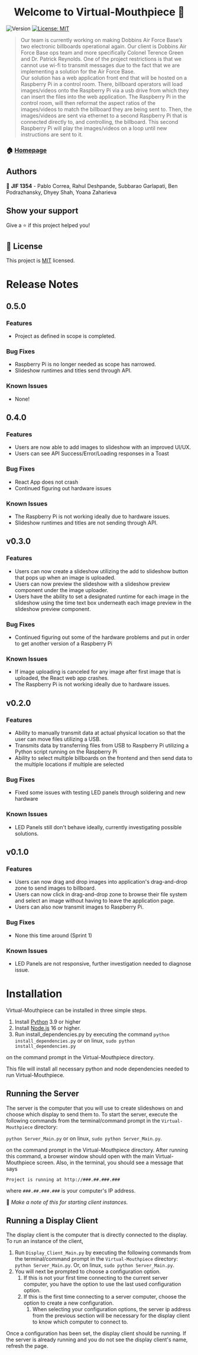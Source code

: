 <h1 align="center">Welcome to Virtual-Mouthpiece 👋</h1>
<p>
  <img alt="Version" src="https://img.shields.io/badge/version-0.1.0-blue.svg?cacheSeconds=2592000" />
  <a href="https://spdx.org/licenses/MIT.html" target="_blank">
    <img alt="License: MIT" src="https://img.shields.io/badge/License-MIT-yellow.svg" />
  </a>
</p>

> Our team is currently working on making Dobbins Air Force Base’s two electronic billboards operational again. Our client is Dobbins Air Force Base ops team and more specifically Colonel Terence Green and Dr. Patrick Reynolds. One of the project restrictions is that we cannot use wi-fi to transmit messages due to the fact that we are implementing a solution for the Air Force Base.  
Our solution has a web application front end that will be hosted on a Raspberry Pi in a control room. There, billboard operators will load images/videos onto the Raspberry Pi via a usb drive from which they can insert the files into the web application. The Raspberry Pi in the control room, will then reformat the aspect ratios of the images/videos to match the billboard they are being sent to. Then, the images/videos are sent via ethernet to a second Raspberry Pi that is connected directly to, and controlling, the billboard. This second Raspberry Pi will play the images/videos on a loop until new instructions are sent to it.

### 🏠 [Homepage](https://github.com/BPod123/Virtual-Mouthpiece)

## Authors

👤 **JIF 1354** - Pablo Correa, Rahul Deshpande, Subbarao Garlapati, Ben Podrazhansky, Dhyey Shah, Yoana Zaharieva

## Show your support

Give a ⭐️ if this project helped you!

## 📝 License

This project is [MIT](https://spdx.org/licenses/MIT.html) licensed.

# Release Notes
## 0.5.0
### Features
* Project as defined in scope is completed.
### Bug Fixes
* Raspberry Pi is no longer needed as scope has narrowed.
* Slideshow runtimes and titles send through API.
### Known Issues
* None!

## 0.4.0
### Features
* Users are now able to add images to slideshow with an improved UI/UX.
* Users can see API Success/Error/Loading responses in a Toast
### Bug Fixes
* React App does not crash
* Continued figuring out hardware issues
### Known Issues
* The Raspberry Pi is not working ideally due to hardware issues.
* Slideshow runtimes and titles are not sending through API.

## v0.3.0
### Features
* Users can now create a slideshow utilizing the add to slideshow button that pops up when an image is uploaded.
* Users can now preview the slideshow with a slideshow preview component under the image uploader.
* Users have the ability to set a designated runtime for each image in the slideshow using the time text box underneath each image preview in the slideshow preview component.
### Bug Fixes
* Continued figuring out some of the hardware problems and put in order to get another version of a Raspberry Pi
### Known Issues
* If image uploading is canceled for any image after first image that is uploaded, the React web app crashes.
* The Raspberry Pi is not working ideally due to hardware issues.

## v0.2.0
### Features
* Ability to manually transmit data at actual physical location so that the user can move files utilizing a USB.
* Transmits data by transferring files from USB to Raspberry Pi utilizing a Python script running on the Raspberry Pi
* Ability to select multiple billboards on the frontend and then send data to the multiple locations if multiple are selected
### Bug Fixes
* Fixed some issues with testing LED panels through soldering and new hardware
### Known Issues
* LED Panels still don't behave ideally, currently investigating possible solutions.

## v0.1.0
### Features
* Users can now drag and drop images into application's drag-and-drop zone to send images to billboard.
* Users can now click in drag-and-drop zone to browse their file system and select an image without having to leave the application page.
* Users can also now transmit images to Raspberry Pi.
### Bug Fixes
* None this time around (Sprint 1)
### Known Issues
* LED Panels are not responsive, further investigation needed to diagnose issue.

# Installation
Virtual-Mouthpiece can be installed in three simple steps.
1. Install [Python](https://www.python.org/downloads/) 3.9 or higher
2. Install [Node.js](https://nodejs.org/en/) 16 or higher.
3. Run install_dependencies.py by executing the command ```python install_dependencies.py``` or on linux, ```sudo python install_dependencies.py```

on the command prompt in the Virtual-Mouthpiece directory.

This file will install all necessary python and node dependencies needed to run Virtual-Mouthpiece.
## Running the Server
The server is the computer that you will use to create slideshows on and choose which display to send them to.
To start the server, execute the following commands from the terminal/command prompt in the `Virtual-Mouthpiece` directory:

```python Server_Main.py```
or on linux, ```sudo python Server_Main.py```.

on the command prompt in the Virtual-Mouthpiece directory.
After running this command, a browser window should open with the main Virtual-Mouthpiece screen.
Also, in the terminal, you should see a message that says

```Project is running at http://###.##.###.###```

where `###.##.###.###` is your computer's IP address.

📝 *Make a note of this for starting client instances.*

## Running a Display Client
The display client is the computer that is directly connected to the display.
To run an instance of the client,
1. Run `Display_Client_Main.py` by executing the following commands from the terminal/command prompt in the `Virtual-Mouthpiece` directory: ```python Server_Main.py```. Or, on linux, ```sudo python Server_Main.py```.
2. You will next be prompted to choose a configuration option.
   1. If this is not your first time connecting to the current server computer, you have the option to use the last used configuration option.
   2. If this is the first time connecting to a server computer, choose the option to create a new configuration.
      1. When selecting your configuration options, the server ip address from the previous section will be necessary for the display client to know which computer to connect to.

Once a configuration has been set, the display client should be running. If the server is already running and you do not see the display client's name, refresh the page.